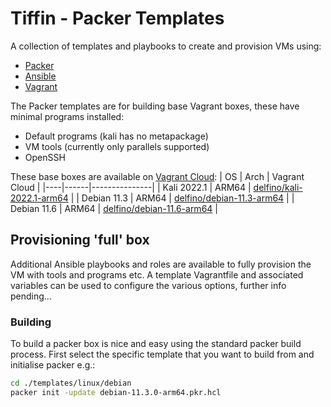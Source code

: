 # Tiffin - Packer Templates

A collection of templates and playbooks to create and provision VMs using:
- [Packer](https://www.packer.io/)
- [Ansible](https://www.ansible.com/)
- [Vagrant](https://www.vagrantup.com/)

The Packer templates are for building base Vagrant boxes, these have minimal programs installed:
- Default programs (kali has no metapackage)
- VM tools (currently only parallels supported)
- OpenSSH

These base boxes are available on [Vagrant Cloud](https://app.vagrantup.com/delfino):
| OS | Arch | Vagrant Cloud |
|----|------|---------------|
| Kali 2022.1 | ARM64 | [delfino/kali-2022.1-arm64](https://app.vagrantup.com/delfino/boxes/kali-2022.1-arm64) |
| Debian 11.3 | ARM64 | [delfino/debian-11.3-arm64](https://app.vagrantup.com/delfino/boxes/debian-11.3-arm64) |
| Debian 11.6 | ARM64 | [delfino/debian-11.6-arm64](https://app.vagrantup.com/delfino/boxes/debian-11.6-arm64) |


## Provisioning 'full' box

Additional Ansible playbooks and roles are available to fully provision the VM with tools and programs etc. A template Vagrantfile and associated variables can be used to configure the various options, further info pending...

### Building

To build a packer box is nice and easy using the standard packer build process. First select the specific template that you want to build from and initialise packer e.g.:

```sh
cd ./templates/linux/debian
packer init -update debian-11.3.0-arm64.pkr.hcl
```

